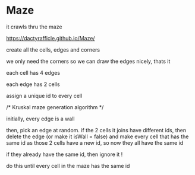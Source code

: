 # Maze
it crawls thru the maze

https://dactyrafficle.github.io/Maze/

create all the cells, edges and corners

we only need the corners so we can draw the edges nicely, thats it

each cell has 4 edges

each edge has 2 cells

assign a unique id to every cell

/* Kruskal maze generation algorithm */

initially, every edge is a wall

then, pick an edge at random. if the 2 cells it joins have different ids, then delete the edge (or make it isWall = false) and make every cell that has the same id as those 2 cells have a new id, so now they all have the same id

if they already have the same id, then ignore it !

do this until every cell in the maze has the same id
